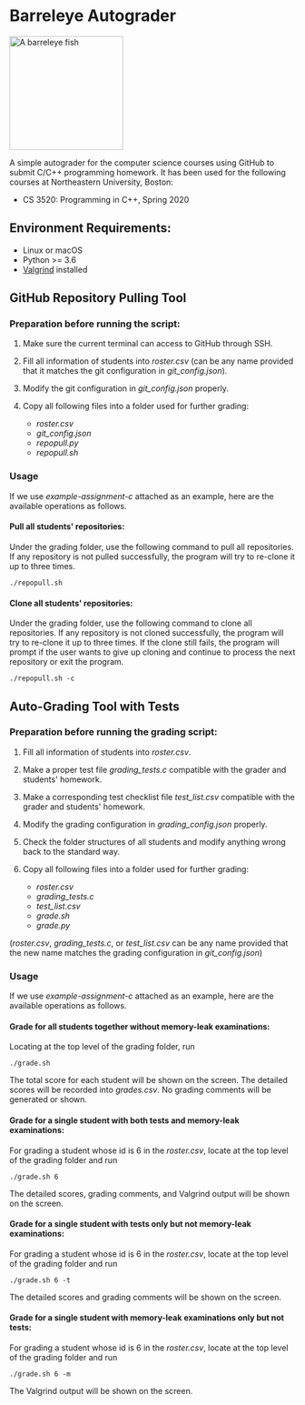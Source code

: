 # Barreleye Autograder

<img src="https://upload.wikimedia.org/wikipedia/commons/c/c0/Opisthoproctus_soleatus.png" width="200" alt="A barreleye fish">

A simple autograder for the computer science courses using GitHub to submit C/C++ programming homework. It has been used for the following courses at Northeastern University, Boston:

- CS 3520: Programming in C++, Spring 2020
 
## Environment Requirements:

- Linux or macOS
- Python >= 3.6
- [Valgrind](http://valgrind.org/downloads/current.html) installed

## GitHub Repository Pulling Tool

### Preparation before running the script:

1. Make sure the current terminal can access to GitHub through SSH.
2. Fill all information of students into *roster.csv* (can be any name provided that it matches the git configuration in *git_config.json*).
3. Modify the git configuration in *git_config.json* properly.
4. Copy all following files into a folder used for further grading:

    - *roster.csv*
    - *git_config.json*
    - *repopull.py*
    - *repopull.sh*

### Usage

If we use *example-assignment-c* attached as an example, here are the available operations as follows.

#### Pull all students' repositories:

Under the grading folder, use the following command to pull all repositories. If any repository is not pulled successfully, the program will try to re-clone it up to three times.

    ./repopull.sh

#### Clone all students' repositories:

Under the grading folder, use the following command to clone all repositories. If any repository is not cloned successfully, the program will try to re-clone it up to three times. If the clone still fails, the program will prompt if the user wants to give up cloning and continue to process the next repository or exit the program. 

    ./repopull.sh -c

## Auto-Grading Tool with Tests

### Preparation before running the grading script:

1. Fill all information of students into *roster.csv*.
2. Make a proper test file *grading\_tests.c* compatible with the grader and students' homework.
3. Make a corresponding test checklist file *test\_list.csv* compatible with the grader and students' homework.
1. Modify the grading configuration in *grading_config.json* properly.
4. Check the folder structures of all students and modify anything wrong back to the standard way.
5. Copy all following files into a folder used for further grading:

	- *roster.csv*
	- *grading\_tests.c*
	- *test\_list.csv*
	- *grade.sh*
	- *grade.py*

(*roster.csv*, *grading\_tests.c*, or *test_list.csv* can be any name provided that the new name matches the grading configuration in *git_config.json*)

### Usage

If we use *example-assignment-c* attached as an example, here are the available operations as follows.

#### Grade for all students together without memory-leak examinations:

Locating at the top level of the grading folder, run

    ./grade.sh

The total score for each student will be shown on the screen. The detailed scores will be recorded into *grades.csv*. No grading comments will be generated or shown.

#### Grade for a single student with both tests and memory-leak examinations:

For grading a student whose id is 6 in the *roster.csv*, locate at the top level of the grading folder and run

    ./grade.sh 6

The detailed scores, grading comments, and Valgrind output will be shown on the screen.

#### Grade for a single student with tests only but not memory-leak examinations:

For grading a student whose id is 6 in the *roster.csv*, locate at the top level of the grading folder and run

    ./grade.sh 6 -t

The detailed scores and grading comments will be shown on the screen.

#### Grade for a single student with memory-leak examinations only but not tests:

For grading a student whose id is 6 in the *roster.csv*, locate at the top level of the grading folder and run

    ./grade.sh 6 -m

The Valgrind output will be shown on the screen.
